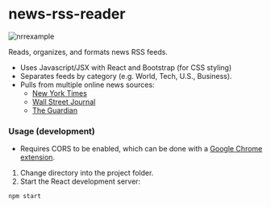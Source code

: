 # news-rss-reader
![nrrexample](https://user-images.githubusercontent.com/42192146/140623866-26317e9d-978e-4c82-9ba8-53d77e2e12bf.png)

Reads, organizes, and formats news RSS feeds.
* Uses Javascript/JSX with React and Bootstrap (for CSS styling)
* Separates feeds by category (e.g. World, Tech, U.S., Business).
* Pulls from multiple online news sources:
  * [New York Times](https://archive.nytimes.com/www.nytimes.com/services/xml/rss/index.html)
  * [Wall Street Journal](https://www.wsj.com/news/rss-news-and-feeds)
  * [The Guardian](https://www.theguardian.com/help/feeds)

### Usage (development)
* Requires CORS to be enabled, which can be done with a [Google Chrome extension](https://chrome.google.com/webstore/detail/allow-cors-access-control/lhobafahddgcelffkeicbaginigeejlf?hl=en).
1. Change directory into the project folder.
2. Start the React development server:
```
npm start
```

